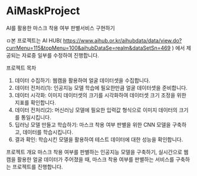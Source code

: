# AiMaskProject
AI를 활용한 마스크 착용 여부 판별서비스 구현하기

ㅁ본 프로젝트는 AI HUB( https://www.aihub.or.kr/aihubdata/data/view.do?currMenu=115&topMenu=100&aihubDataSe=realm&dataSetSn=469 ) 에서 
제공되는 자료중 일부를 수정하여 진행합니다.

프로젝트 목차
1. 데이터 수집하기: 웹캠을 활용하여 얼굴 데이터셋을 수집합니다.
2. 데이터 전처리(1): 인공지능 모델 학습에 필요한만큼 얼굴 데이터셋을 준비합니다.
3. 데이터 시각화: 이미지 데이터셋의 크기를 시각화하여 데이터셋 크기 조정을 위한 지표를 확인합니다.
4. 데이터 전처리(2): 머신러닝 모델에 필요한 입력값 형식으로 이미지 데이터의 크기를 통일시킵니다.
5. 딥러닝 모델 만들고 학습하기: 마스크 착용 여부 판별을 위한 CNN 모델을 구축하고, 데이터를 학습시킵니다.
6. 결과 확인: 학습시킨 모델을 활용하여 테스트 데이터에 대한 성능을 확인합니다.

프로젝트 개요
마스크 착용 여부를 판별하는 인공지능 모델을 구축하기, 
실시간으로 웹캠을 활용한 얼굴 데이터가 주어졌을 때, 
마스크 착용 여부를 판별하는 서비스를 구축하는 프로젝트를 진행합니다.

